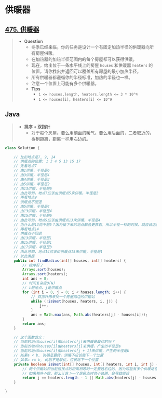 # 供暖器

## [475. 供暖器](https://leetcode.cn/problems/heaters/)

> - **Question**
>   - 冬季已经来临。你的任务是设计一个有固定加热半径的供暖器向所有房屋供暖。
>   - 在加热器的加热半径范围内的每个房屋都可以获得供暖。
>   - 现在，给出位于一条水平线上的房屋 `houses` 和供暖器 `heaters` 的位置，请你找出并返回可以覆盖所有房屋的最小加热半径。
>   - 所有供暖器都遵循你的半径标准，加热的半径也一样。
>   - 注意一个位置上可能有多个供暖器。
>   - **Tips**
>     - `1 <= houses.length, heaters.length <= 3 * 10^4`
>     - `1 <= houses[i], heaters[i] <= 10^9`

## Java

> - **排序 + 双指针**
>   - 对于每个房屋，要么用前面的暖气，要么用后面的，二者取近的，得到距离，距离一样用右边的。

```java
class Solution {
    
    // 比如地点是7, 9, 14
    // 供暖点的位置: 1 3 4 5 13 15 17
    // 先看地点7
    // 由1供暖，半径是6
    // 由3供暖，半径是4
    // 由4供暖，半径是3
    // 由5供暖，半径是2
    // 由13供暖，半径是6
    // 由此可知，地点7应该由供暖点5来供暖，半径是2
    // 再看地点9
    // 供暖点不回退
    // 由5供暖，半径是4
    // 由13供暖，半径是4
    // 由15供暖，半径是6
    // 由此可知，地点9应该由供暖点13来供暖，半径是4
    // 为什么是13而不是5？因为接下来的地点都会更靠右，所以半径一样的时候，就应该选更右的供暖点
    // 再看地点14
    // 供暖点不回退
    // 由13供暖，半径是1
    // 由15供暖，半径是1
    // 由17供暖，半径是3
    // 由此可知，地点14应该由供暖点15来供暖，半径是1
    // 以此类推
    public int findRadius(int[] houses, int[] heaters) {
        // 排序好了
        Arrays.sort(houses);
        Arrays.sort(heaters);
        int ans = 0;
        // 时间复杂度O(N)
        // i是地点，j是供暖点
        for (int i = 0, j = 0; i < houses.length; i++) {
            // 双指针用来找一个房屋两边的供暖站
            while (!isBest(houses, heaters, i, j)) {
                j++;
            }
            ans = Math.max(ans, Math.abs(heaters[j] - houses[i]));
        }
        return ans;
    }
    
    // 这个函数含义：
    // 当前的地点houses[i]由heaters[j]来供暖是最优的吗？
    // 当前的地点houses[i]由heaters[j]来供暖，产生的半径是a
    // 当前的地点houses[i]由heaters[j + 1]来供暖，产生的半径是b
    // 如果a < b, 说明是最优，供暖不应该跳下一个位置
    // 如果a >= b, 说明不是最优，应该跳下一个位置
    private boolean isBest(int[] houses, int[] heaters, int i, int j) {
        // 两个供暖站和当前居民点的距离相等时一定要选右边的，因为可能有多个供暖站在同一个位置上
        // 如果相等不跳，那么计算下一个居民点时也不会跳，会导致错误
        return j == heaters.length - 1 || Math.abs(heaters[j] - houses[i]) < Math.abs(heaters[j + 1] - houses[i]);
    }
    
}

```
